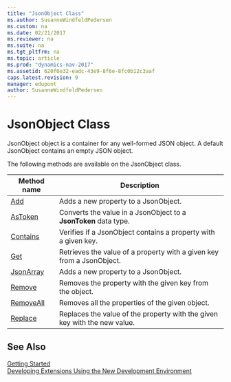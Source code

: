 ```yaml
---
title: "JsonObject Class"
ms.author: SusanneWindfeldPedersen
ms.custom: na
ms.date: 02/21/2017
ms.reviewer: na
ms.suite: na
ms.tgt_pltfrm: na
ms.topic: article
ms.prod: "dynamics-nav-2017"
ms.assetid: 620f0e32-eadc-43e9-8f6e-8fc0b12c3aaf
caps.latest.revision: 9
manager: edupont
author: SusanneWindfeldPedersen
---
```


# JsonObject Class
JsonObject object is a container for any well-formed JSON object. A default JsonObject contains an empty JSON object.

The following methods are available on the JsonObject class.

|Method name|Description|
|-----------|-----------|
|[Add](jsonobject-add-method.md)|Adds a new property to a JsonObject.|
|[AsToken](jsonobject-astoken-method.md)|Converts the value in a JsonObject to a **JsonToken** data type.|
|[Contains](jsonobject-contains-method.md)|Verifies if a JsonObject contains a property with a given key.|
|[Get](jsonobject-get-method.md)|Retrieves the value of a property with a given key from a JsonObject.|
|[JsonArray](jsonobject-jsonarray-method.md)|Adds a new property to a JsonObject.|
|[Remove](jsonobject-remove-method.md)|Removes the property with the given key from the object.|
|[RemoveAll](jsonobject-removeall-method.md)|Removes all the properties of the given object.|
|[Replace](jsonarray-replace-method.md)|Replaces the value of the property with the given key with the new value.|

<!-- //TODO:
Copy and adapt from JsonToken:
Path,
ReadFrom_Stream,
ReadFrom_String,
SelectToken,
WriteTo_Stream,
WriteTo_String.
-->

## See Also
[Getting Started](newdev-get-started.md)  
[Developing Extensions Using the New Development Environment](newdev-dev-overview.md)
